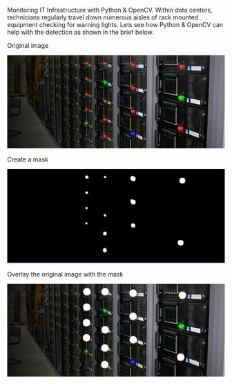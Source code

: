Monitoring IT Infrastructure with Python & OpenCV.
Within data centers, technicians regularly travel down numerous aisles of rack mounted equipment checking for warning lights. 
Lets see how Python & OpenCV can help with the detection as shown in the brief below.

Original image 

![alt text](https://github.com/vasoov/detect-red-color-camera/blob/master/red-detect-3.jpg)

Create a mask

![alt text](https://github.com/vasoov/detect-red-color-camera/blob/master/red-detect-3-mask.jpg)

Overlay the original image with the mask

![alt text](https://github.com/vasoov/detect-red-color-camera/blob/master/red-detect-3-overlay.jpg)
